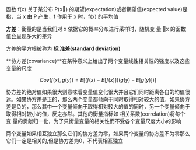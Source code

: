 函数 f(x) 关于某分布 P(x􏰀) 的期望(expectation)或者期望值(expected value)是指，当 x 由 P 产生，f 作用于 x 时，f(x) 的平均值

**方差**：衡量的是当我们对 x 依据它的概率分布进行采样时，随机变 量 􏰀x 的函数值会呈现多大的差异

方差的平方根被称为 **标 准差(standard deviation)**

**协方差(covariance)**在某种意义上给出了两个变量线性相关性的强度以及这些变量的尺度

$$Cov(f (x), g(y)) = E[(f (x) − E[f (x)])(g(y) − E[g(y)])]$$

​	协方差的绝对值如果很大则意味着变量值变化很大并且它们同时距离各自的均值很 远。如果协方差是正的，那么两个变量都倾向于同时取得相对较大的值。如果协方 差是负的，那么其中一个变量倾向于取得相对较大的值的同时，另一个变量倾向于 取得相对较小的值，反之亦然。其他的衡量指标如 相关系数(correlation)将每个变 量的贡献归一化，为了只衡量变量的相关性而不受各个变量尺度大小的影响

​	两个变量如果相互独立那么它们的协方差为零，如果两个变量的协方差不为零那么它们一定是相关的,但是协方差为0，不代表相互独立